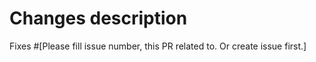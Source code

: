 # Changes description

Fixes #[Please fill issue number, this PR related to. Or create issue first.]
